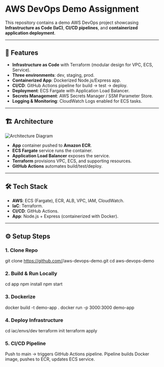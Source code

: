 # AWS DevOps Demo Assignment

This repository contains a demo AWS DevOps project showcasing **Infrastructure as Code (IaC)**, **CI/CD pipelines**, and **containerized application deployment**.


---

## 🚀 Features

- **Infrastructure as Code** with Terraform (modular design for VPC, ECS, Service).
- **Three environments**: dev, staging, prod.
- **Containerized App**: Dockerized Node.js/Express app.
- **CI/CD**: GitHub Actions pipeline for build → test → deploy.
- **Deployment**: ECS Fargate with Application Load Balancer.
- **Secrets Management**: AWS Secrets Manager / SSM Parameter Store.
- **Logging & Monitoring**: CloudWatch Logs enabled for ECS tasks.

---

## 🏗️ Architecture

![Architecture Diagram](./docs/architecture.png)

- **App** container pushed to **Amazon ECR**.
- **ECS Fargate** service runs the container.
- **Application Load Balancer** exposes the service.
- **Terraform** provisions VPC, ECS, and supporting resources.
- **GitHub Actions** automates build/test/deploy.

---

## 🛠️ Tech Stack

- **AWS**: ECS (Fargate), ECR, ALB, VPC, IAM, CloudWatch.
- **IaC**: Terraform.
- **CI/CD**: GitHub Actions.
- **App**: Node.js + Express (containerized with Docker).

---

## ⚙️ Setup Steps

### 1. Clone Repo
git clone https://github.com/<your-username>/aws-devops-demo.git
cd aws-devops-demo


### 2. Build & Run Locally

cd app
npm install
npm start


### 3. Dockerize 

docker build -t demo-app . 
docker run -p 3000:3000 demo-app

### 4. Deploy Infrastructure

cd iac/envs/dev
terraform init
terraform apply

### 5. CI/CD Pipeline

Push to main → triggers GitHub Actions pipeline.
Pipeline builds Docker image, pushes to ECR, updates ECS service.



